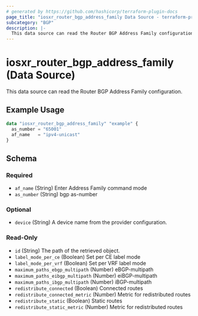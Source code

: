```yaml
---
# generated by https://github.com/hashicorp/terraform-plugin-docs
page_title: "iosxr_router_bgp_address_family Data Source - terraform-provider-iosxr"
subcategory: "BGP"
description: |-
  This data source can read the Router BGP Address Family configuration.
---
```


# iosxr_router_bgp_address_family (Data Source)

This data source can read the Router BGP Address Family configuration.

## Example Usage

```terraform
data "iosxr_router_bgp_address_family" "example" {
  as_number = "65001"
  af_name   = "ipv4-unicast"
}
```

<!-- schema generated by tfplugindocs -->
## Schema

### Required

- `af_name` (String) Enter Address Family command mode
- `as_number` (String) bgp as-number

### Optional

- `device` (String) A device name from the provider configuration.

### Read-Only

- `id` (String) The path of the retrieved object.
- `label_mode_per_ce` (Boolean) Set per CE label mode
- `label_mode_per_vrf` (Boolean) Set per VRF label mode
- `maximum_paths_ebgp_multipath` (Number) eBGP-multipath
- `maximum_paths_eibgp_multipath` (Number) eiBGP-multipath
- `maximum_paths_ibgp_multipath` (Number) iBGP-multipath
- `redistribute_connected` (Boolean) Connected routes
- `redistribute_connected_metric` (Number) Metric for redistributed routes
- `redistribute_static` (Boolean) Static routes
- `redistribute_static_metric` (Number) Metric for redistributed routes


